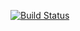 [![Build Status](https://travis-ci.org/goodalls/palette-picker.svg?branch=master)](https://travis-ci.org/goodalls/palette-picker)